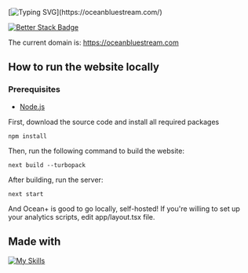 [![Typing SVG](https://readme-typing-svg.demolab.com?font=Jetbrains+Mono&size=30&pause=1300&color=4FB4F7&width=1000&lines=Ocean+Plus;The+website+for+Vyond+%26+GoAnimate+Movies!;Watch+Vyond+%26+GoAnimate+Shorts+For+Free!;100%25+Free%2C+No+credit+card+needed.;Unlimited+watching+time+of+your+favorite+content!;The+website+code+is+Open+Sourced%2C+hosted+on+GitHub!)](https://oceanbluestream.com/)

[![Better Stack Badge](https://uptime.betterstack.com/status-badges/v3/monitor/1lozq.svg)](https://status.oceanbluestream.com/)

The current domain is: https://oceanbluestream.com

## How to run the website locally

### Prerequisites

- [Node.js](https://nodejs.org/en)

First, download the source code and install all required packages

```
npm install
```

Then, run the following command to build the website:

```
next build --turbopack
```

After building, run the server:

```
next start
```

And Ocean+ is good to go locally, self-hosted!
If you're willing to set up your analytics scripts, edit app/layout.tsx file.

## Made with

[![My Skills](https://skillicons.dev/icons?i=github,git,npm,typescript,react,next,tailwind,webstorm,pycharm,vercel,discord,workers&perline=6)](https://vercel.com/)
